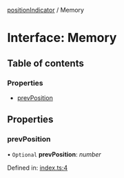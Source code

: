 [positionIndicator](../README.md) / Memory

# Interface: Memory

## Table of contents

### Properties

- [prevPosition](memory.md#prevposition)

## Properties

### prevPosition

• `Optional` **prevPosition**: *number*

Defined in: [index.ts:4](https://github.com/kunukn/position-indicator/blob/c5ffe6d/src/index.ts#L4)
